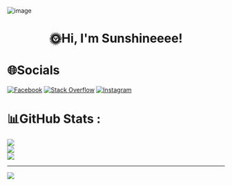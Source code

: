 ![image](https://github.com/qnhat2004/qnhat2004/assets/126136518/0621b914-96cf-4013-98de-8b2a546047a0)

<p align="center">
  <h1 align="center">🌞Hi, I'm Sunshineeee!</h1>
</p>
                                                                     

# 🌐Socials
[![Facebook](https://img.shields.io/badge/Facebook-%231877F2.svg?logo=Facebook&logoColor=white)](https://facebook.com/https://www.facebook.com/Quang.Nhat.1708/) [![Stack Overflow](https://img.shields.io/badge/-Stackoverflow-FE7A16?logo=stack-overflow&logoColor=white)](https://stackoverflow.com/users/20892798) [![Instagram](https://img.shields.io/badge/Instagram-%23E4405F.svg?logo=Instagram&logoColor=white)](https://instagram.com/qnhat_18)

# 📊GitHub Stats :
![](https://github-readme-stats.vercel.app/api?username=qnhat2004&theme=ambient_gradient&hide_border=false&include_all_commits=true&count_private=true)<br/>
![](https://github-readme-streak-stats.herokuapp.com/?user=qnhat2004&theme=ambient_gradient&hide_border=false)<br/>
![](https://github-readme-stats.vercel.app/api/top-langs/?username=qnhat2004&theme=ambient_gradient&hide_border=false&include_all_commits=false&count_private=false&layout=compact)


---

[![](https://visitcount.itsvg.in/api?id=qnhat2004&label=Profile%20Views&color=3&icon=5&pretty=true)](https://visitcount.itsvg.in)







